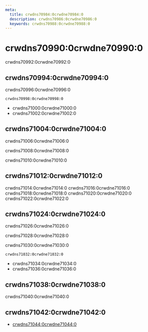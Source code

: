 ```yaml
---
meta:
  title: crwdns70984:0crwdne70984:0
  description: crwdns70986:0crwdne70986:0
  keywords: crwdns70988:0crwdne70988:0
---
```


# crwdns70990:0crwdne70990:0
crwdns70992:0crwdne70992:0

<entry-ad />

## crwdns70994:0crwdne70994:0
crwdns70996:0crwdne70996:0

`crwdns70998:0crwdne70998:0`
- crwdns71000:0crwdne71000:0
- crwdns71002:0crwdne71002:0


## crwdns71004:0crwdne71004:0
crwdns71006:0crwdne71006:0

  crwdns71008:0crwdne71008:0

  crwdns71010:0crwdne71010:0

## crwdns71012:0crwdne71012:0
crwdns71014:0crwdne71014:0
<alert type="success">crwdns71016:0crwdne71016:0</alert>
<alert type="info">crwdns71018:0crwdne71018:0</alert>
<alert type="warning">crwdns71020:0crwdne71020:0</alert>
<alert type="error">crwdns71022:0crwdne71022:0</alert>

## crwdns71024:0crwdne71024:0
crwdns71026:0crwdne71026:0

  crwdns71028:0crwdne71028:0

  crwdns71030:0crwdne71030:0

  `crwdns71032:0crwdne71032:0`
  - crwdns71034:0crwdne71034:0
  - crwdns71036:0crwdne71036:0

## crwdns71038:0crwdne71038:0
crwdns71040:0crwdne71040:0

## crwdns71042:0crwdne71042:0
  - [crwdns71044:0crwdne71044:0]()

<backmatter />
